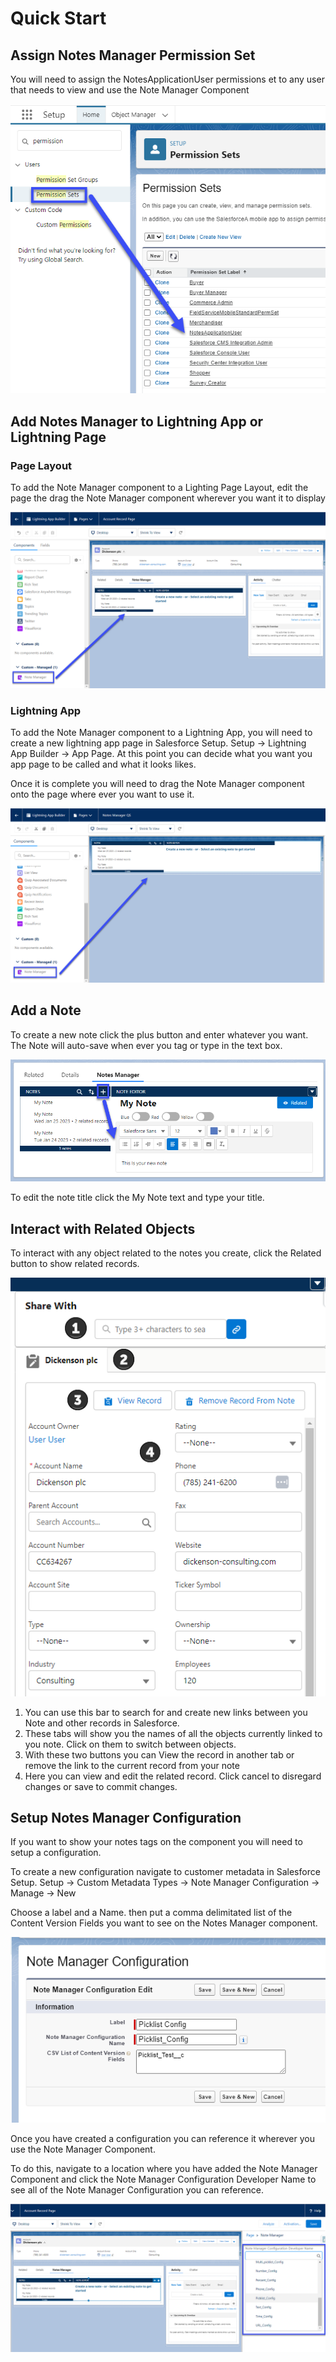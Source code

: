 # Quick Start

## Assign Notes Manager Permission Set

You will need to assign the NotesApplicationUser permissions et to any user that needs to view and use the Note Manager Component

![Quick Start Permission Set Assingment](/docs/images/qs-permissionset-1.png)

## Add Notes Manager to Lightning App or Lightning Page

### Page Layout

To add the Note Manager component to a Lighting Page Layout, edit the page the drag the Note Manager component wherever you want it to display

![Quick Start Component Setup PL](/docs/images/qs-setupcomponent-pl-1.png)

### Lightning App

To add the Note Manager component to a Lightning App, you will need to create a new lightning app page in Salesforce Setup. Setup -> Lightning App Builder -> App Page.  At this point you can decide what you want you app page to be called and what it looks likes. 

Once it is complete you will need to drag the Note Manager component onto the page where ever you want to use it. 

![Quick Start Component Setup Lightning App](/docs/images/qs-setupcomponent-la-1.png)

## Add a Note 

To create a new note click the plus button and enter whatever you want. The Note will auto-save when ever you tag or type in the text box.

![Quick Start New Note Creation](/docs/images/qs-newnote-1.png)

To edit the note title click the My Note text and type your title.

## Interact with Related Objects

To interact with any object related to the notes you create, click the Related button to show related records.

![Quick Start Related Object UI](/docs/images/qs-objectinteract-ui-1.png)

1. You can use this bar to search for and create new links between you Note and other records in Salesforce.
1. These tabs will show you the names of all the objects currently linked to you note. Click on them to switch between objects.
1. With these two buttons you can View the record in another tab or remove the link to the current record from your note
1. Here you can view and edit the related record. Click cancel to disregard changes or save to commit changes.

## Setup Notes Manager Configuration

If you want to show your notes tags on the component you will need to setup a configuration.

To create a new configuration navigate to customer metadata in Salesforce Setup. Setup -> Custom Metadata Types -> Note Manager Configuration -> Manage -> New

Choose a label and a Name. then put a comma delimitated list of the Content Version Fields you want to see on the Notes Manager component. 

![Quick Start Configuration Fields](/docs/images/qs-configuration-fields-1.png)

Once you have created a configuration you can reference it wherever you use the Note Manager Component.

To do this, navigate to a location where you have added the Note Manager Component and click the Note Manager Configuration Developer Name to see all of the Note Manager Configuration you can reference.

![Quick Start Configuration Design](/docs/images/qs-configuration-design-1.png)